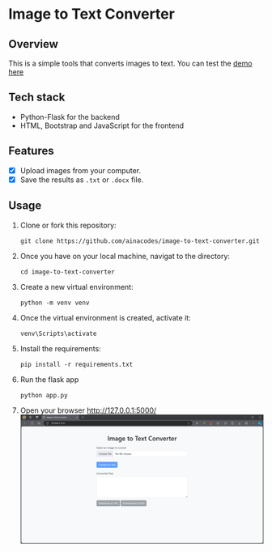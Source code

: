 # Image to Text Converter

## Overview

This is a simple tools that converts images to text. You can test the [demo here](https://ainacodes.pythonanywhere.com/)

## Tech stack

- Python-Flask for the backend
- HTML, Bootstrap and JavaScript for the frontend

## Features

- [x] Upload images from your computer.
- [x] Save the results as `.txt` or `.docx` file.

## Usage

1. Clone or fork this repository:
   ```
   git clone https://github.com/ainacodes/image-to-text-converter.git
   ```
2. Once you have on your local machine, navigat to the directory:

   ```
   cd image-to-text-converter

   ```

3. Create a new virtual environment:
   ```
   python -m venv venv
   ```
4. Once the virtual environment is created, activate it:
   ```
   venv\Scripts\activate
   ```
5. Install the requirements:
   ```
   pip install -r requirements.txt
   ```
6. Run the flask app
   ```
   python app.py
   ```
7. Open your browser http://127.0.0.1:5000/
   ![screenshot](./screenshot/img-text-converter.png)
